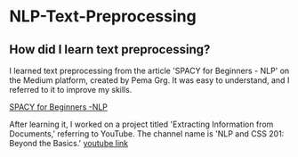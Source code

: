 # NLP-Text-Preprocessing

## How did I learn text preprocessing?
I learned text preprocessing from the article 'SPACY for Beginners - NLP' on the Medium platform, created by Pema Grg. It was easy to understand, and I referred to it to improve my skills.

[SPACY for Beginners -NLP](https://blog.ekbana.com/nlp-for-beninners-using-spacy-6161cf48a229)

After learning it, I worked on a project titled 'Extracting Information from Documents,' referring to YouTube. The channel name is 'NLP and CSS 201: Beyond the Basics.'
[youtube link](https://youtu.be/sUtthdcPyhc?si=niYdCKxDWglAZ9PL)
